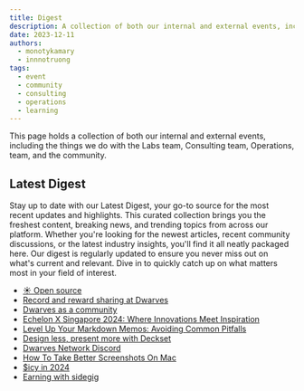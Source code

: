 ```yaml
---
title: Digest
description: A collection of both our internal and external events, including the things we do with the Labs team, Consulting team, Operations, team, and the community.
date: 2023-12-11
authors:
  - monotykamary
  - innnotruong
tags:
  - event
  - community
  - consulting
  - operations
  - learning
---
```


This page holds a collection of both our internal and external events, including the things we do with the Labs team, Consulting team, Operations, team, and the community.

## Latest Digest

Stay up to date with our Latest Digest, your go-to source for the most recent updates and highlights. This curated collection brings you the freshest content, breaking news, and trending topics from across our platform. Whether you're looking for the newest articles, recent community discussions, or the latest industry insights, you'll find it all neatly packaged here. Our digest is regularly updated to ensure you never miss out on what's current and relevant. Dive in to quickly catch up on what matters most in your field of interest.

- [☀️ Open source](/opensource)
- [Record and reward sharing at Dwarves](/playground/notes/misc/record-reward-sharing-culture)
- [Dwarves as a community](/handbook/as-a-community)
- [Echelon X Singapore 2024: Where Innovations Meet Inspiration](/playground/notes/misc/echelon-x-singapore-2024-where-innovations-meet-inspiration)
- [Level Up Your Markdown Memos: Avoiding Common Pitfalls](/playground/notes/misc/level-up-your-markdown-memos)
- [Design less, present more with Deckset](/playground/notes/misc/design-less-present-more-with-deckset)
- [Dwarves Network Discord](/handbook/community/discord)
- [How To Take Better Screenshots On Mac](/playground/notes/misc/how-to-take-better-screenshots-on-mac)
- [$icy in 2024](/playground/notes/misc/icy-in-2024)
- [Earning with sidegig](/handbook/community/earn)
